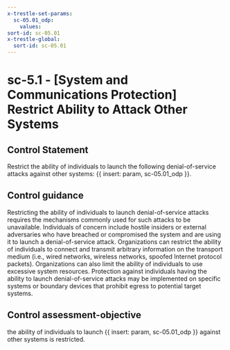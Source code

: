 ```yaml
---
x-trestle-set-params:
  sc-05.01_odp:
    values:
sort-id: sc-05.01
x-trestle-global:
  sort-id: sc-05.01
---
```


# sc-5.1 - \[System and Communications Protection\] Restrict Ability to Attack Other Systems

## Control Statement

Restrict the ability of individuals to launch the following denial-of-service attacks against other systems: {{ insert: param, sc-05.01_odp }}.

## Control guidance

Restricting the ability of individuals to launch denial-of-service attacks requires the mechanisms commonly used for such attacks to be unavailable. Individuals of concern include hostile insiders or external adversaries who have breached or compromised the system and are using it to launch a denial-of-service attack. Organizations can restrict the ability of individuals to connect and transmit arbitrary information on the transport medium (i.e., wired networks, wireless networks, spoofed Internet protocol packets). Organizations can also limit the ability of individuals to use excessive system resources. Protection against individuals having the ability to launch denial-of-service attacks may be implemented on specific systems or boundary devices that prohibit egress to potential target systems.

## Control assessment-objective

the ability of individuals to launch {{ insert: param, sc-05.01_odp }} against other systems is restricted.
